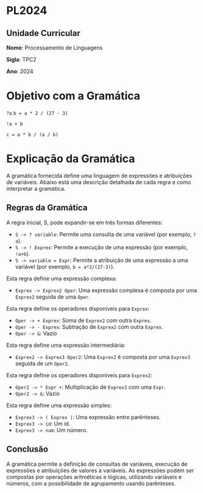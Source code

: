 # PL2024

## Unidade Curricular

**Nome**: Processamento de Linguagens

**Sigla**: TPC2

**Ano**: 2024

# Objetivo com a Gramática

`?a`
`b = a * 2 / (27 - 3)`

`!a + b`

`c = a * b / (a / b)`


# Explicação da Gramática

A gramática fornecida define uma linguagem de expressões e atribuições de variáveis. Abaixo está uma descrição detalhada de cada regra e como interpretar a gramática.

## Regras da Gramática

A regra inicial, S, pode expandir-se em três formas diferentes:
- `S -> ? variable`: Permite uma consulta de uma variável (por exemplo, `?a`).
- `S -> ! Exprex`: Permite a execução de uma expressão (por exemplo, `!a+b`).
- `S -> variable = Expr`: Permite a atribuição de uma expressão a uma variável (por exemplo, `b = a*2/(27-3)`).

Esta regra define uma expressão complexa:
- `Exprex -> Exprex2 Oper`: Uma expressão complexa é composta por uma `Exprex2` seguida de uma `Oper`.

Esta regra define os operadores disponíveis para `Exprex`:
- `Oper -> + Exprex`: Soma de `Exprex2` com outra `Exprex`.
- `Oper -> - Exprex`: Subtração de `Exprex2` com outra `Exprex`.
- `Oper -> &`: Vazio

Esta regra define uma expressão intermediária:
- `Exprex2 -> Exprex3 Oper2`: Uma `Exprex2` é composta por uma `Exprex3` seguida de um `Oper2`.

Esta regra define os operadores disponíveis para `Exprex2`:
- `Oper2 -> * Expr +`: Multiplicação de `Exprex3` com uma `Expr`.
- `Oper2 -> &`: Vazio

Esta regra define uma expressão simples:
- `Exprex3 -> ( Exprex )`: Uma expressão entre parênteses.
- `Exprex3 -> id`: Um id.
- `Exprex3 -> num`: Um número.

## Conclusão

A gramática permite a definição de consultas de variáveis, execução de expressões e atribuições de valores a variáveis. As expressões podem ser compostas por operações aritméticas e lógicas, utilizando variáveis e números, com a possibilidade de agrupamento usando parênteses.
